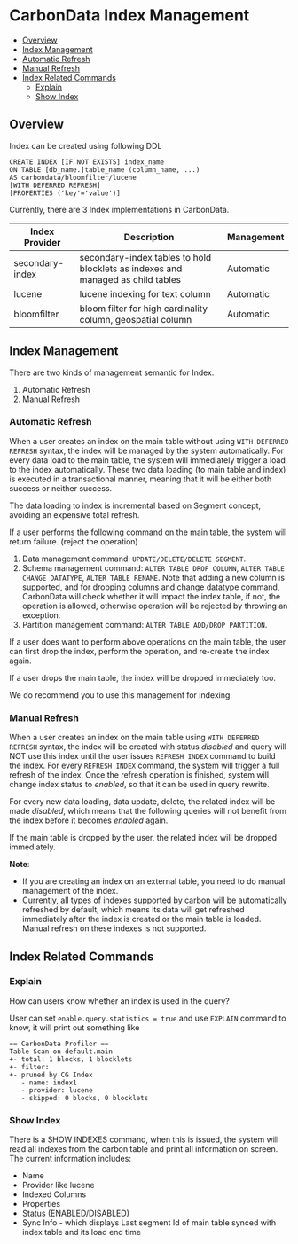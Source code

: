<!--
    Licensed to the Apache Software Foundation (ASF) under one or more
    contributor license agreements.  See the NOTICE file distributed with
    this work for additional information regarding copyright ownership.
    The ASF licenses this file to you under the Apache License, Version 2.0
    (the "License"); you may not use this file except in compliance with
    the License.  You may obtain a copy of the License at

      http://www.apache.org/licenses/LICENSE-2.0
    
    Unless required by applicable law or agreed to in writing, software
    distributed under the License is distributed on an "AS IS" BASIS,
    WITHOUT WARRANTIES OR CONDITIONS OF ANY KIND, either express or implied.
    See the License for the specific language governing permissions and
    limitations under the License.
-->

# CarbonData Index Management

- [Overview](#overview)
- [Index Management](#index-management)
- [Automatic Refresh](#automatic-refresh)
- [Manual Refresh](#manual-refresh)
- [Index Related Commands](#index-related-commands)
  - [Explain](#explain)
  - [Show Index](#show-index)



## Overview

Index can be created using following DDL

```
CREATE INDEX [IF NOT EXISTS] index_name
ON TABLE [db_name.]table_name (column_name, ...)
AS carbondata/bloomfilter/lucene
[WITH DEFERRED REFRESH]
[PROPERTIES ('key'='value')]
```

Currently, there are 3 Index implementations in CarbonData.

| Index Provider   | Description                                                                      | Management |
| ---------------- | -------------------------------------------------------------------------------- |  --------- |
| secondary-index  | secondary-index tables to hold blocklets as indexes and managed as child tables  | Automatic |
| lucene           | lucene indexing for text column                                                  | Automatic |
| bloomfilter      | bloom filter for high cardinality column, geospatial column                      | Automatic |

## Index Management

There are two kinds of management semantic for Index.

1. Automatic Refresh
2. Manual Refresh

### Automatic Refresh

When a user creates an index on the main table without using `WITH DEFERRED REFRESH` syntax, the index will be managed by the system automatically.
For every data load to the main table, the system will immediately trigger a load to the index automatically. These two data loading (to main table and index) is executed in a transactional manner, meaning that it will be either both success or neither success. 

The data loading to index is incremental based on Segment concept, avoiding an expensive total refresh.

If a user performs the following command on the main table, the system will return failure. (reject the operation)

1. Data management command: `UPDATE/DELETE/DELETE SEGMENT`.
2. Schema management command: `ALTER TABLE DROP COLUMN`, `ALTER TABLE CHANGE DATATYPE`,
   `ALTER TABLE RENAME`. Note that adding a new column is supported, and for dropping columns and
   change datatype command, CarbonData will check whether it will impact the index table, if
    not, the operation is allowed, otherwise operation will be rejected by throwing an exception.
3. Partition management command: `ALTER TABLE ADD/DROP PARTITION`.

If a user does want to perform above operations on the main table, the user can first drop the index, perform the operation, and re-create the index again.

If a user drops the main table, the index will be dropped immediately too.

We do recommend you to use this management for indexing.

### Manual Refresh

When a user creates an index on the main table using `WITH DEFERRED REFRESH` syntax, the index will be created with status *disabled* and query will NOT use this index until the user issues `REFRESH INDEX` command to build the index. For every `REFRESH INDEX` command, the system will trigger a full refresh of the index. Once the refresh operation is finished, system will change index status to *enabled*, so that it can be used in query rewrite.

For every new data loading, data update, delete, the related index will be made *disabled*,
which means that the following queries will not benefit from the index before it becomes *enabled* again.

If the main table is dropped by the user, the related index will be dropped immediately.

**Note**:
+ If you are creating an index on an external table, you need to do manual management of the index.
+ Currently, all types of indexes supported by carbon will be automatically refreshed by default, which means its data will get refreshed immediately after the index is created or the main table is loaded. Manual refresh on these indexes is not supported.

## Index Related Commands

### Explain

How can users know whether an index is used in the query?

User can set `enable.query.statistics = true` and use `EXPLAIN` command to know, it will print out something like

```text
== CarbonData Profiler ==
Table Scan on default.main
+- total: 1 blocks, 1 blocklets
+- filter:
+- pruned by CG Index
   - name: index1
   - provider: lucene
   - skipped: 0 blocks, 0 blocklets
```

### Show Index

There is a SHOW INDEXES command, when this is issued, the system will read all indexes from the carbon table and print all information on screen. The current information includes:

- Name
- Provider like lucene
- Indexed Columns
- Properties
- Status (ENABLED/DISABLED)
- Sync Info - which displays Last segment Id of main table synced with index table and its load
  end time
